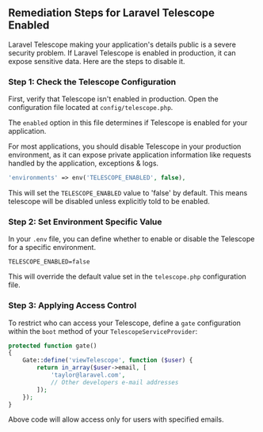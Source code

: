 

## Remediation Steps for Laravel Telescope Enabled

Laravel Telescope making your application's details public is a severe security problem. If Laravel Telescope is enabled in production, it can expose sensitive data. Here are the steps to disable it.

### Step 1: Check the Telescope Configuration
First, verify that Telescope isn't enabled in production. Open the configuration file located at `config/telescope.php`. 

The `enabled` option in this file determines if Telescope is enabled for your application. 

For most applications, you should disable Telescope in your production environment, as it can expose private application information like requests handled by the application, exceptions & logs.

```php
'environments' => env('TELESCOPE_ENABLED', false),
```
This will set the `TELESCOPE_ENABLED` value to 'false' by default. This means telescope will be disabled unless explicitly told to be enabled.

### Step 2: Set Environment Specific Value
In your `.env` file, you can define whether to enable or disable the Telescope for a specific environment. 

```
TELESCOPE_ENABLED=false
```
This will override the default value set in the `telescope.php` configuration file.

### Step 3: Applying Access Control
To restrict who can access your Telescope, define a `gate` configuration within the `boot` method of your `TelescopeServiceProvider`:

```php
protected function gate()
{
    Gate::define('viewTelescope', function ($user) {
        return in_array($user->email, [
            'taylor@laravel.com',
            // Other developers e-mail addresses
        ]);
    });
}
```
Above code will allow access only for users with specified emails.